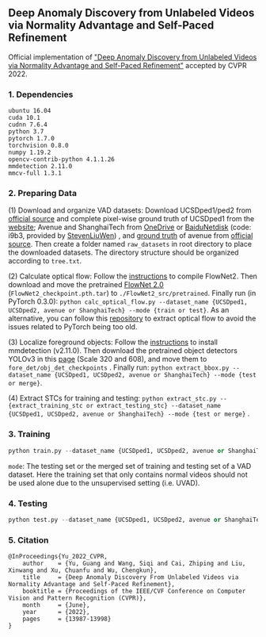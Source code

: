 ## Deep Anomaly Discovery from Unlabeled Videos via Normality Advantage and Self-Paced Refinement

Official implementation of ["Deep Anomaly Discovery from Unlabeled Videos via Normality Advantage and Self-Paced Refinement"](https://openaccess.thecvf.com/content/CVPR2022/html/Yu_Deep_Anomaly_Discovery_From_Unlabeled_Videos_via_Normality_Advantage_and_CVPR_2022_paper.html) accepted by CVPR 2022.

### 1. Dependencies

```
ubuntu 16.04
cuda 10.1
cudnn 7.6.4
python 3.7
pytorch 1.7.0
torchvision 0.8.0
numpy 1.19.2
opencv-contrib-python 4.1.1.26
mmdetection 2.11.0
mmcv-full 1.3.1
```

### 2. Preparing Data

(1) Download and organize VAD datasets: Download UCSDped1/ped2 from [official source](http://svcl.ucsd.edu/projects/anomaly/dataset.htm) and complete pixel-wise ground truth of UCSDped1 from the [website](https://hci.iwr.uni-heidelberg.de/content/video-parsing-abnormality-detection); Avenue and ShanghaiTech from [OneDrive](https://onedrive.live.com/?authkey=%21AMqh2fTSemfrokE&id=3705E349C336415F%215109&cid=3705E349C336415F) or [BaiduNetdisk](https://pan.baidu.com/s/1j0TEt-2Dw3kcfdX-LCF0YQ) (code: i9b3, provided by [StevenLiuWen](https://github.com/StevenLiuWen/ano_pred_cvpr2018)) , and [ground truth](www.cse.cuhk.edu.hk/leojia/projects/detectabnormal/ground_truth_demo.zip) of avenue from [official source](http://www.cse.cuhk.edu.hk/leojia/projects/detectabnormal/dataset.html). Then create a folder named `raw_datasets` in root directory to place the downloaded datasets. The directory structure should be organized according to `tree.txt`.

(2) Calculate optical flow: Follow the [instructions](https://github.com/vt-vl-lab/flownet2.pytorch) to compile FlowNet2. Then download and move the pretrained [FlowNet 2.0](https://drive.google.com/file/d/1hF8vS6YeHkx3j2pfCeQqqZGwA_PJq_Da/view?usp=sharing) (`FlowNet2_checkpoint.pth.tar`) to `./FlowNet2_src/pretrained`.  Finally run (in PyTorch 0.3.0): `python calc_optical_flow.py --dataset_name {UCSDped1, UCSDped2, avenue or ShanghaiTech} --mode {train or test}`. As an alternative, you can follow this [repository](https://github.com/LiUzHiAn/hf2vad/tree/master/pre_process) to extract optical flow to avoid the issues related to PyTorch being too old.

(3) Localize foreground objects: Follow the [instructions](https://github.com/open-mmlab/mmdetection/blob/v2.11.0/docs/get_started.md) to install mmdetection (v2.11.0). Then download the pretrained object detectors YOLOv3 in this [page](https://github.com/open-mmlab/mmdetection/blob/v2.11.0/configs/yolo/README.md) (Scale 320 and 608), and move them to `fore_det/obj_det_checkpoints` . Finally run: `python extract_bbox.py --dataset_name {UCSDped1, UCSDped2, avenue or ShanghaiTech} --mode {test or merge}`.

(4) Extract STCs for training and testing: `python extract_stc.py --{extract_training_stc or extract_testing_stc} --dataset_name {UCSDped1, UCSDped2, avenue or ShanghaiTech} --mode {test or merge}` .

### 3. Training

```python
python train.py --dataset_name {UCSDped1, UCSDped2, avenue or ShanghaiTech} --mode {test or merge}
```

`mode`: The testing set or the merged set of training and testing set of a VAD dataset. Here the training set that only contains normal videos should not be used alone due to the unsupervised setting (i.e. UVAD).

### 4. Testing

```python
python test.py --dataset_name {UCSDped1, UCSDped2, avenue or ShanghaiTech} --mode {test or merge}
```

### 5. Citation

```
@InProceedings{Yu_2022_CVPR,
    author    = {Yu, Guang and Wang, Siqi and Cai, Zhiping and Liu, Xinwang and Xu, Chuanfu and Wu, Chengkun},
    title     = {Deep Anomaly Discovery From Unlabeled Videos via Normality Advantage and Self-Paced Refinement},
    booktitle = {Proceedings of the IEEE/CVF Conference on Computer Vision and Pattern Recognition (CVPR)},
    month     = {June},
    year      = {2022},
    pages     = {13987-13998}
}
```
